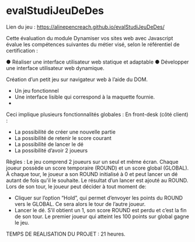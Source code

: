 # evalStudiJeuDeDes
Lien du jeu : https://alinepencreach.github.io/evalStudiJeuDeDes/

Cette évaluation du module Dynamiser vos sites web avec Javascript évalue les compétences suivantes du métier visé,
selon le référentiel de certification :

● Réaliser une interface utilisateur web statique et adaptable
● Développer une interface utilisateur web dynamique. 

Création d’un petit jeu sur navigateur web à l’aide du DOM.
- Un jeu fonctionnel
- Une interface lisible qui correspond à la maquette fournie.
- 
Ceci implique plusieurs fonctionnalités globales :
En front-desk (côté client) :
- La possibilité de créer une nouvelle partie
- La possibilité de retenir le score courant
- La possibilité de lancer le dé
- La possibilité d’avoir 2 joueurs

Règles :
Le jeu comprend 2 joueurs sur un seul et même écran.
Chaque joueur possède un score temporaire (ROUND) et un score global (GLOBAL).
À chaque tour, le joueur a son ROUND initialisé à 0 et peut lancer un dé autant de fois qu'il le souhaite. Le
résultat d’un lancer est ajouté au ROUND.
Lors de son tour, le joueur peut décider à tout moment de:
- Cliquer sur l’option “Hold”, qui permet d’envoyer les points du ROUND vers le GLOBAL. Ce sera alors le
tour de l’autre joueur.
- Lancer le dé. S’il obtient un 1, son score ROUND est perdu et c’est la fin de son tour.
Le premier joueur qui atteint les 100 points sur global gagne le jeu.

TEMPS DE REALISATION DU PROJET : 21 heures.
